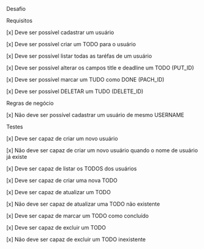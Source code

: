Desafio

Requisitos

[x] Deve ser possível cadastrar um usuário

[x] Deve ser possível criar um TODO para o usuário

[x] Deve ser possível listar todas as taréfas de um usuário

[x] Deve ser possível alterar os campos title e deadline um TODO (PUT_ID)

[x] Deve ser possível marcar um TUDO como DONE (PACH_ID)

[x] Deve ser possível DELETAR um TUDO (DELETE_ID)

Regras de negócio

[x] Não deve ser possível cadastrar um usuário de mesmo USERNAME

Testes

[x] Deve ser capaz de criar um novo usuário

[x] Não deve ser capaz de criar um novo usuário quando o nome de usuário já existe

[x] Deve ser capaz de listar os TODOS dos usuários

[x] Deve ser capaz de criar uma nova TODO

[x] Deve ser capaz de atualizar um TODO

[x] Não deve ser capaz de atualizar uma TODO não existente

[x] Deve ser capaz de marcar um TODO como concluído

[x] Deve ser capaz de excluir um TODO

[x] Não deve ser capaz de excluir um TODO inexistente